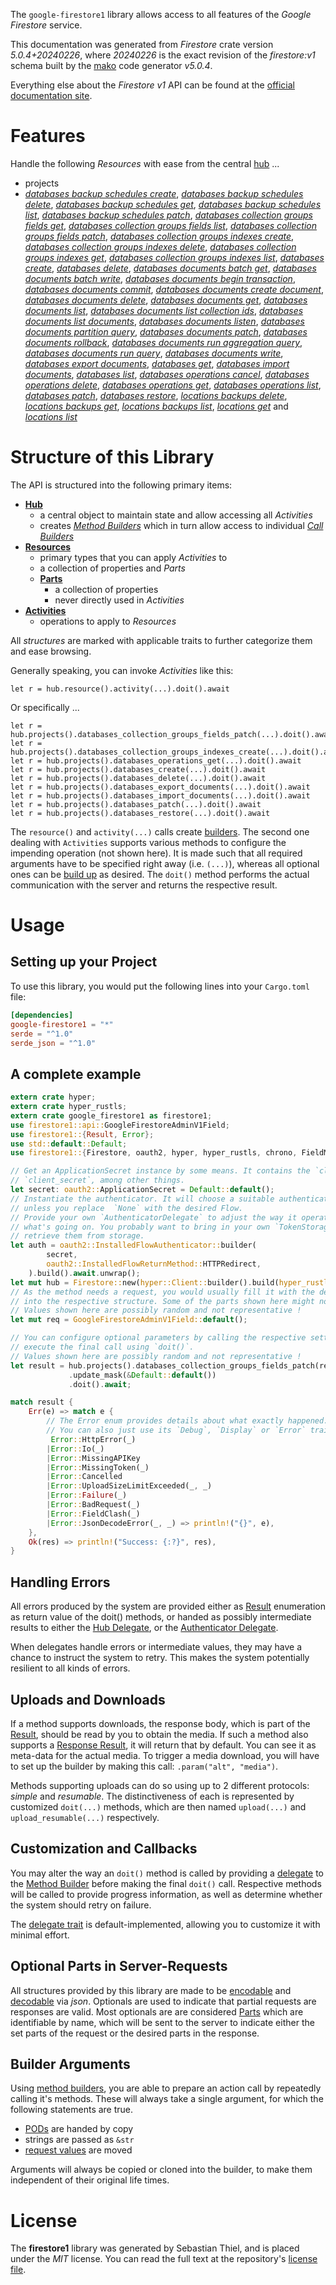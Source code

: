 <!---
DO NOT EDIT !
This file was generated automatically from 'src/generator/templates/api/README.md.mako'
DO NOT EDIT !
-->
The `google-firestore1` library allows access to all features of the *Google Firestore* service.

This documentation was generated from *Firestore* crate version *5.0.4+20240226*, where *20240226* is the exact revision of the *firestore:v1* schema built by the [mako](http://www.makotemplates.org/) code generator *v5.0.4*.

Everything else about the *Firestore* *v1* API can be found at the
[official documentation site](https://cloud.google.com/firestore).
# Features

Handle the following *Resources* with ease from the central [hub](https://docs.rs/google-firestore1/5.0.4+20240226/google_firestore1/Firestore) ... 

* projects
 * [*databases backup schedules create*](https://docs.rs/google-firestore1/5.0.4+20240226/google_firestore1/api::ProjectDatabaseBackupScheduleCreateCall), [*databases backup schedules delete*](https://docs.rs/google-firestore1/5.0.4+20240226/google_firestore1/api::ProjectDatabaseBackupScheduleDeleteCall), [*databases backup schedules get*](https://docs.rs/google-firestore1/5.0.4+20240226/google_firestore1/api::ProjectDatabaseBackupScheduleGetCall), [*databases backup schedules list*](https://docs.rs/google-firestore1/5.0.4+20240226/google_firestore1/api::ProjectDatabaseBackupScheduleListCall), [*databases backup schedules patch*](https://docs.rs/google-firestore1/5.0.4+20240226/google_firestore1/api::ProjectDatabaseBackupSchedulePatchCall), [*databases collection groups fields get*](https://docs.rs/google-firestore1/5.0.4+20240226/google_firestore1/api::ProjectDatabaseCollectionGroupFieldGetCall), [*databases collection groups fields list*](https://docs.rs/google-firestore1/5.0.4+20240226/google_firestore1/api::ProjectDatabaseCollectionGroupFieldListCall), [*databases collection groups fields patch*](https://docs.rs/google-firestore1/5.0.4+20240226/google_firestore1/api::ProjectDatabaseCollectionGroupFieldPatchCall), [*databases collection groups indexes create*](https://docs.rs/google-firestore1/5.0.4+20240226/google_firestore1/api::ProjectDatabaseCollectionGroupIndexCreateCall), [*databases collection groups indexes delete*](https://docs.rs/google-firestore1/5.0.4+20240226/google_firestore1/api::ProjectDatabaseCollectionGroupIndexDeleteCall), [*databases collection groups indexes get*](https://docs.rs/google-firestore1/5.0.4+20240226/google_firestore1/api::ProjectDatabaseCollectionGroupIndexGetCall), [*databases collection groups indexes list*](https://docs.rs/google-firestore1/5.0.4+20240226/google_firestore1/api::ProjectDatabaseCollectionGroupIndexListCall), [*databases create*](https://docs.rs/google-firestore1/5.0.4+20240226/google_firestore1/api::ProjectDatabaseCreateCall), [*databases delete*](https://docs.rs/google-firestore1/5.0.4+20240226/google_firestore1/api::ProjectDatabaseDeleteCall), [*databases documents batch get*](https://docs.rs/google-firestore1/5.0.4+20240226/google_firestore1/api::ProjectDatabaseDocumentBatchGetCall), [*databases documents batch write*](https://docs.rs/google-firestore1/5.0.4+20240226/google_firestore1/api::ProjectDatabaseDocumentBatchWriteCall), [*databases documents begin transaction*](https://docs.rs/google-firestore1/5.0.4+20240226/google_firestore1/api::ProjectDatabaseDocumentBeginTransactionCall), [*databases documents commit*](https://docs.rs/google-firestore1/5.0.4+20240226/google_firestore1/api::ProjectDatabaseDocumentCommitCall), [*databases documents create document*](https://docs.rs/google-firestore1/5.0.4+20240226/google_firestore1/api::ProjectDatabaseDocumentCreateDocumentCall), [*databases documents delete*](https://docs.rs/google-firestore1/5.0.4+20240226/google_firestore1/api::ProjectDatabaseDocumentDeleteCall), [*databases documents get*](https://docs.rs/google-firestore1/5.0.4+20240226/google_firestore1/api::ProjectDatabaseDocumentGetCall), [*databases documents list*](https://docs.rs/google-firestore1/5.0.4+20240226/google_firestore1/api::ProjectDatabaseDocumentListCall), [*databases documents list collection ids*](https://docs.rs/google-firestore1/5.0.4+20240226/google_firestore1/api::ProjectDatabaseDocumentListCollectionIdCall), [*databases documents list documents*](https://docs.rs/google-firestore1/5.0.4+20240226/google_firestore1/api::ProjectDatabaseDocumentListDocumentCall), [*databases documents listen*](https://docs.rs/google-firestore1/5.0.4+20240226/google_firestore1/api::ProjectDatabaseDocumentListenCall), [*databases documents partition query*](https://docs.rs/google-firestore1/5.0.4+20240226/google_firestore1/api::ProjectDatabaseDocumentPartitionQueryCall), [*databases documents patch*](https://docs.rs/google-firestore1/5.0.4+20240226/google_firestore1/api::ProjectDatabaseDocumentPatchCall), [*databases documents rollback*](https://docs.rs/google-firestore1/5.0.4+20240226/google_firestore1/api::ProjectDatabaseDocumentRollbackCall), [*databases documents run aggregation query*](https://docs.rs/google-firestore1/5.0.4+20240226/google_firestore1/api::ProjectDatabaseDocumentRunAggregationQueryCall), [*databases documents run query*](https://docs.rs/google-firestore1/5.0.4+20240226/google_firestore1/api::ProjectDatabaseDocumentRunQueryCall), [*databases documents write*](https://docs.rs/google-firestore1/5.0.4+20240226/google_firestore1/api::ProjectDatabaseDocumentWriteCall), [*databases export documents*](https://docs.rs/google-firestore1/5.0.4+20240226/google_firestore1/api::ProjectDatabaseExportDocumentCall), [*databases get*](https://docs.rs/google-firestore1/5.0.4+20240226/google_firestore1/api::ProjectDatabaseGetCall), [*databases import documents*](https://docs.rs/google-firestore1/5.0.4+20240226/google_firestore1/api::ProjectDatabaseImportDocumentCall), [*databases list*](https://docs.rs/google-firestore1/5.0.4+20240226/google_firestore1/api::ProjectDatabaseListCall), [*databases operations cancel*](https://docs.rs/google-firestore1/5.0.4+20240226/google_firestore1/api::ProjectDatabaseOperationCancelCall), [*databases operations delete*](https://docs.rs/google-firestore1/5.0.4+20240226/google_firestore1/api::ProjectDatabaseOperationDeleteCall), [*databases operations get*](https://docs.rs/google-firestore1/5.0.4+20240226/google_firestore1/api::ProjectDatabaseOperationGetCall), [*databases operations list*](https://docs.rs/google-firestore1/5.0.4+20240226/google_firestore1/api::ProjectDatabaseOperationListCall), [*databases patch*](https://docs.rs/google-firestore1/5.0.4+20240226/google_firestore1/api::ProjectDatabasePatchCall), [*databases restore*](https://docs.rs/google-firestore1/5.0.4+20240226/google_firestore1/api::ProjectDatabaseRestoreCall), [*locations backups delete*](https://docs.rs/google-firestore1/5.0.4+20240226/google_firestore1/api::ProjectLocationBackupDeleteCall), [*locations backups get*](https://docs.rs/google-firestore1/5.0.4+20240226/google_firestore1/api::ProjectLocationBackupGetCall), [*locations backups list*](https://docs.rs/google-firestore1/5.0.4+20240226/google_firestore1/api::ProjectLocationBackupListCall), [*locations get*](https://docs.rs/google-firestore1/5.0.4+20240226/google_firestore1/api::ProjectLocationGetCall) and [*locations list*](https://docs.rs/google-firestore1/5.0.4+20240226/google_firestore1/api::ProjectLocationListCall)




# Structure of this Library

The API is structured into the following primary items:

* **[Hub](https://docs.rs/google-firestore1/5.0.4+20240226/google_firestore1/Firestore)**
    * a central object to maintain state and allow accessing all *Activities*
    * creates [*Method Builders*](https://docs.rs/google-firestore1/5.0.4+20240226/google_firestore1/client::MethodsBuilder) which in turn
      allow access to individual [*Call Builders*](https://docs.rs/google-firestore1/5.0.4+20240226/google_firestore1/client::CallBuilder)
* **[Resources](https://docs.rs/google-firestore1/5.0.4+20240226/google_firestore1/client::Resource)**
    * primary types that you can apply *Activities* to
    * a collection of properties and *Parts*
    * **[Parts](https://docs.rs/google-firestore1/5.0.4+20240226/google_firestore1/client::Part)**
        * a collection of properties
        * never directly used in *Activities*
* **[Activities](https://docs.rs/google-firestore1/5.0.4+20240226/google_firestore1/client::CallBuilder)**
    * operations to apply to *Resources*

All *structures* are marked with applicable traits to further categorize them and ease browsing.

Generally speaking, you can invoke *Activities* like this:

```Rust,ignore
let r = hub.resource().activity(...).doit().await
```

Or specifically ...

```ignore
let r = hub.projects().databases_collection_groups_fields_patch(...).doit().await
let r = hub.projects().databases_collection_groups_indexes_create(...).doit().await
let r = hub.projects().databases_operations_get(...).doit().await
let r = hub.projects().databases_create(...).doit().await
let r = hub.projects().databases_delete(...).doit().await
let r = hub.projects().databases_export_documents(...).doit().await
let r = hub.projects().databases_import_documents(...).doit().await
let r = hub.projects().databases_patch(...).doit().await
let r = hub.projects().databases_restore(...).doit().await
```

The `resource()` and `activity(...)` calls create [builders][builder-pattern]. The second one dealing with `Activities` 
supports various methods to configure the impending operation (not shown here). It is made such that all required arguments have to be 
specified right away (i.e. `(...)`), whereas all optional ones can be [build up][builder-pattern] as desired.
The `doit()` method performs the actual communication with the server and returns the respective result.

# Usage

## Setting up your Project

To use this library, you would put the following lines into your `Cargo.toml` file:

```toml
[dependencies]
google-firestore1 = "*"
serde = "^1.0"
serde_json = "^1.0"
```

## A complete example

```Rust
extern crate hyper;
extern crate hyper_rustls;
extern crate google_firestore1 as firestore1;
use firestore1::api::GoogleFirestoreAdminV1Field;
use firestore1::{Result, Error};
use std::default::Default;
use firestore1::{Firestore, oauth2, hyper, hyper_rustls, chrono, FieldMask};

// Get an ApplicationSecret instance by some means. It contains the `client_id` and 
// `client_secret`, among other things.
let secret: oauth2::ApplicationSecret = Default::default();
// Instantiate the authenticator. It will choose a suitable authentication flow for you, 
// unless you replace  `None` with the desired Flow.
// Provide your own `AuthenticatorDelegate` to adjust the way it operates and get feedback about 
// what's going on. You probably want to bring in your own `TokenStorage` to persist tokens and
// retrieve them from storage.
let auth = oauth2::InstalledFlowAuthenticator::builder(
        secret,
        oauth2::InstalledFlowReturnMethod::HTTPRedirect,
    ).build().await.unwrap();
let mut hub = Firestore::new(hyper::Client::builder().build(hyper_rustls::HttpsConnectorBuilder::new().with_native_roots().https_or_http().enable_http1().build()), auth);
// As the method needs a request, you would usually fill it with the desired information
// into the respective structure. Some of the parts shown here might not be applicable !
// Values shown here are possibly random and not representative !
let mut req = GoogleFirestoreAdminV1Field::default();

// You can configure optional parameters by calling the respective setters at will, and
// execute the final call using `doit()`.
// Values shown here are possibly random and not representative !
let result = hub.projects().databases_collection_groups_fields_patch(req, "name")
             .update_mask(&Default::default())
             .doit().await;

match result {
    Err(e) => match e {
        // The Error enum provides details about what exactly happened.
        // You can also just use its `Debug`, `Display` or `Error` traits
         Error::HttpError(_)
        |Error::Io(_)
        |Error::MissingAPIKey
        |Error::MissingToken(_)
        |Error::Cancelled
        |Error::UploadSizeLimitExceeded(_, _)
        |Error::Failure(_)
        |Error::BadRequest(_)
        |Error::FieldClash(_)
        |Error::JsonDecodeError(_, _) => println!("{}", e),
    },
    Ok(res) => println!("Success: {:?}", res),
}

```
## Handling Errors

All errors produced by the system are provided either as [Result](https://docs.rs/google-firestore1/5.0.4+20240226/google_firestore1/client::Result) enumeration as return value of
the doit() methods, or handed as possibly intermediate results to either the 
[Hub Delegate](https://docs.rs/google-firestore1/5.0.4+20240226/google_firestore1/client::Delegate), or the [Authenticator Delegate](https://docs.rs/yup-oauth2/*/yup_oauth2/trait.AuthenticatorDelegate.html).

When delegates handle errors or intermediate values, they may have a chance to instruct the system to retry. This 
makes the system potentially resilient to all kinds of errors.

## Uploads and Downloads
If a method supports downloads, the response body, which is part of the [Result](https://docs.rs/google-firestore1/5.0.4+20240226/google_firestore1/client::Result), should be
read by you to obtain the media.
If such a method also supports a [Response Result](https://docs.rs/google-firestore1/5.0.4+20240226/google_firestore1/client::ResponseResult), it will return that by default.
You can see it as meta-data for the actual media. To trigger a media download, you will have to set up the builder by making
this call: `.param("alt", "media")`.

Methods supporting uploads can do so using up to 2 different protocols: 
*simple* and *resumable*. The distinctiveness of each is represented by customized 
`doit(...)` methods, which are then named `upload(...)` and `upload_resumable(...)` respectively.

## Customization and Callbacks

You may alter the way an `doit()` method is called by providing a [delegate](https://docs.rs/google-firestore1/5.0.4+20240226/google_firestore1/client::Delegate) to the 
[Method Builder](https://docs.rs/google-firestore1/5.0.4+20240226/google_firestore1/client::CallBuilder) before making the final `doit()` call. 
Respective methods will be called to provide progress information, as well as determine whether the system should 
retry on failure.

The [delegate trait](https://docs.rs/google-firestore1/5.0.4+20240226/google_firestore1/client::Delegate) is default-implemented, allowing you to customize it with minimal effort.

## Optional Parts in Server-Requests

All structures provided by this library are made to be [encodable](https://docs.rs/google-firestore1/5.0.4+20240226/google_firestore1/client::RequestValue) and 
[decodable](https://docs.rs/google-firestore1/5.0.4+20240226/google_firestore1/client::ResponseResult) via *json*. Optionals are used to indicate that partial requests are responses 
are valid.
Most optionals are are considered [Parts](https://docs.rs/google-firestore1/5.0.4+20240226/google_firestore1/client::Part) which are identifiable by name, which will be sent to 
the server to indicate either the set parts of the request or the desired parts in the response.

## Builder Arguments

Using [method builders](https://docs.rs/google-firestore1/5.0.4+20240226/google_firestore1/client::CallBuilder), you are able to prepare an action call by repeatedly calling it's methods.
These will always take a single argument, for which the following statements are true.

* [PODs][wiki-pod] are handed by copy
* strings are passed as `&str`
* [request values](https://docs.rs/google-firestore1/5.0.4+20240226/google_firestore1/client::RequestValue) are moved

Arguments will always be copied or cloned into the builder, to make them independent of their original life times.

[wiki-pod]: http://en.wikipedia.org/wiki/Plain_old_data_structure
[builder-pattern]: http://en.wikipedia.org/wiki/Builder_pattern
[google-go-api]: https://github.com/google/google-api-go-client

# License
The **firestore1** library was generated by Sebastian Thiel, and is placed 
under the *MIT* license.
You can read the full text at the repository's [license file][repo-license].

[repo-license]: https://github.com/Byron/google-apis-rsblob/main/LICENSE.md

